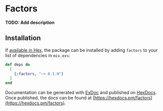 # Factors

**TODO: Add description**

## Installation

If [available in Hex](https://hex.pm/docs/publish), the package can be installed
by adding `factors` to your list of dependencies in `mix.exs`:

```elixir
def deps do
  [
    {:factors, "~> 0.1.0"}
  ]
end
```

Documentation can be generated with [ExDoc](https://github.com/elixir-lang/ex_doc)
and published on [HexDocs](https://hexdocs.pm). Once published, the docs can
be found at [https://hexdocs.pm/factors](https://hexdocs.pm/factors).

